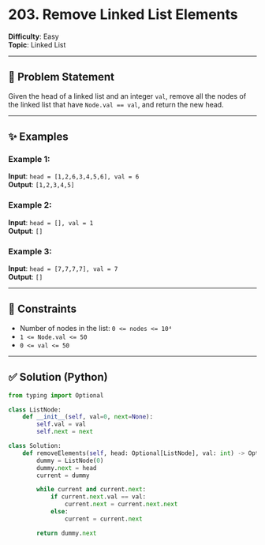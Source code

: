 # 203. Remove Linked List Elements

**Difficulty**: Easy  
**Topic**: Linked List

---

## 🚩 Problem Statement

Given the head of a linked list and an integer `val`, remove all the nodes of the linked list that have `Node.val == val`, and return the new head.

---

## ✨ Examples

### Example 1:
**Input**: `head = [1,2,6,3,4,5,6], val = 6`  
**Output**: `[1,2,3,4,5]`

### Example 2:
**Input**: `head = [], val = 1`  
**Output**: `[]`

### Example 3:
**Input**: `head = [7,7,7,7], val = 7`  
**Output**: `[]`

---

## 🔐 Constraints
- Number of nodes in the list: `0 <= nodes <= 10⁴`
- `1 <= Node.val <= 50`
- `0 <= val <= 50`

---

## ✅ Solution (Python)

```python
from typing import Optional

class ListNode:
    def __init__(self, val=0, next=None):
        self.val = val
        self.next = next

class Solution:
    def removeElements(self, head: Optional[ListNode], val: int) -> Optional[ListNode]:
        dummy = ListNode(0)
        dummy.next = head
        current = dummy

        while current and current.next:
            if current.next.val == val:
                current.next = current.next.next
            else:
                current = current.next

        return dummy.next